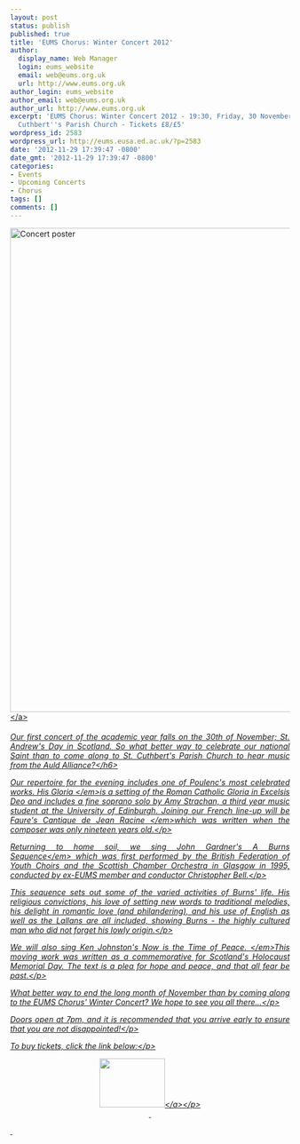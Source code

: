 ```yaml
---
layout: post
status: publish
published: true
title: 'EUMS Chorus: Winter Concert 2012'
author:
  display_name: Web Manager
  login: eums_website
  email: web@eums.org.uk
  url: http://www.eums.org.uk
author_login: eums_website
author_email: web@eums.org.uk
author_url: http://www.eums.org.uk
excerpt: 'EUMS Chorus: Winter Concert 2012 - 19:30, Friday, 30 November 2012 - St.
  Cuthbert''s Parish Church - Tickets £8/£5'
wordpress_id: 2583
wordpress_url: http://eums.eusa.ed.ac.uk/?p=2583
date: '2012-11-29 17:39:47 -0800'
date_gmt: '2012-11-29 17:39:47 -0800'
categories:
- Events
- Upcoming Concerts
- Chorus
tags: []
comments: []
---
```

<p><a title="buy tickets online" href="http:&#47;&#47;www.ticketsource.co.uk&#47;event&#47;28648"> <img src="http:&#47;&#47;eums.eusa.ed.ac.uk&#47;wp-content&#47;uploads&#47;images&#47;w620&#47;posters&#47;20121130_chorus.jpg" alt="Concert poster" width="620" height="872" &#47;><&#47;a></p>
<h6 style="text-align: justify;">Our first concert of the academic year falls on the 30th of November; St. Andrew's Day in Scotland. So what better way to celebrate our national Saint than to come along to St. Cuthbert's Parish Church to hear music from the Auld Alliance?<&#47;h6></p>
<p style="text-align: justify;">Our repertoire for the evening includes one of Poulenc's most celebrated works. His&nbsp;<em>Gloria&nbsp;<&#47;em>is a setting of the Roman Catholic Gloria in Excelsis Deo and includes a fine soprano solo by Amy Strachan, a third year music student at the University of Edinburgh. Joining our French&nbsp;line-up&nbsp;will be Faure's&nbsp;<em>Cantique de Jean Racine&nbsp;<&#47;em>which was written when the composer was only nineteen years old.<&#47;p></p>
<p style="text-align: justify;">Returning to home soil, we sing John Gardner's&nbsp;<em>A Burns Sequence<&#47;em>&nbsp;which was first performed&nbsp;by the British Federation of Youth Choirs and the&nbsp;Scottish Chamber Orchestra in Glasgow in 1995, conducted by ex-EUMS member and conductor Christopher Bell.<&#47;p></p>
<p style="text-align: justify;">This sequence sets out some of the varied activities of Burns' life. His religious&nbsp;convictions, his love of setting new words to traditional melodies, his delight in&nbsp;romantic love (and philandering), and his use of English as well as the Lallans are all&nbsp;included, showing Burns - the highly cultured man who did not forget his lowly origin.<&#47;p></p>
<p style="text-align: justify;">We will also sing Ken Johnston's&nbsp;<em>Now is the Time of Peace.&nbsp;<&#47;em>This moving work was written as a commemorative for Scotland's Holocaust Memorial Day. The text is a plea for hope and peace, and that all fear be past.<&#47;p></p>
<p style="text-align: justify;">What better way to end the long month of November than by coming along to the EUMS Chorus' Winter Concert? We hope to see you all there...<&#47;p></p>
<p style="text-align: justify;">Doors open at 7pm, and it is recommended that you arrive early to ensure that you are not disappointed!<&#47;p></p>
<p style="text-align: justify;">To buy tickets, click the link below:<&#47;p></p>
<p align="middle"><a title="buy tickets online" href="http:&#47;&#47;www.ticketsource.co.uk&#47;event&#47;28648"> <img src="http:&#47;&#47;www.ticketsource.co.uk&#47;images&#47;buyTickets&#47;buyTickets-medium.png" alt="" width="118" height="88" border="0" &#47;><&#47;a><&#47;p><br />
&nbsp;</p>
<p>&nbsp;</p>
